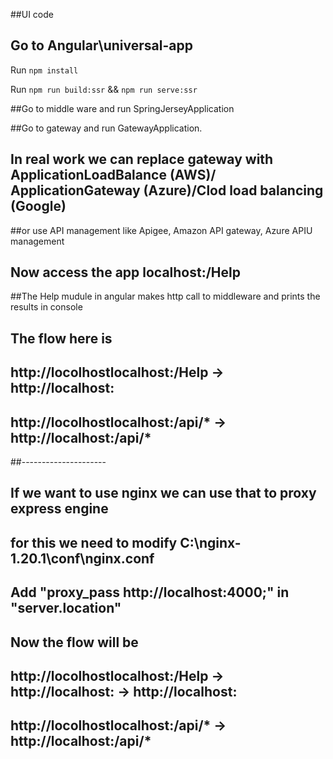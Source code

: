 ##UI code 
## Go to Angular\universal-app
Run `npm install`

Run `npm run build:ssr` && `npm run serve:ssr`

##Go to middle ware and run SpringJerseyApplication


##Go to gateway and run GatewayApplication. 
## In real work we can replace gateway with ApplicationLoadBalance (AWS)/ ApplicationGateway (Azure)/Clod load balancing (Google) 
##or use API management like Apigee, Amazon API gateway, Azure APIU management

## Now access the app localhost:<gatewayport>/Help

##The Help mudule in angular makes http call to middleware and prints the results in console

## The flow here is

##    http://locolhostlocalhost:<gatewayport>/Help   -> http://localhost:<express-engine port>
##	  http://locolhostlocalhost:<gatewayport>/api/*   -> http://localhost:<spring boot middleware port>/api/*

##---------------------
##  If we want to use nginx we can use that to proxy express engine 
## for this we need to modify C:\nginx-1.20.1\conf\nginx.conf
## Add "proxy_pass http://localhost:4000;" in "server.location"
## Now the flow will be
##    http://locolhostlocalhost:<gatewayport>/Help   -> http://localhost:<nginx port>  -> http://localhost:<express-engine port>
##	  http://locolhostlocalhost:<gatewayport>/api/*   -> http://localhost:<spring boot middleware port>/api/*
